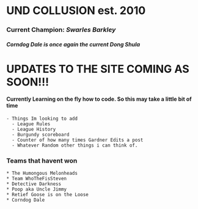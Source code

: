# **UND COLLUSION est. 2010**

### Current Champion:  ***Swarles Barkley***

##### *Corndog Dale is once again the current Dong Shula*

# **UPDATES TO THE SITE COMING AS SOON!!!**
  #### Currently Learning on the fly how to code. So this may take a little bit of time
    - Things Im looking to add
      - League Rules
      - League History
      - Burgundy scoreboard
      - Counter of how many times Gardner Edits a post
      - Whatever Random other things i can think of. 

### Teams that havent won
    * The Humongous Melonheads
    * Team WhoTheFisSteven
    * Detective Darkness
    * Poop aka Uncle Jimmy
    * Retief Goose is on the Loose
    * Corndog Dale

